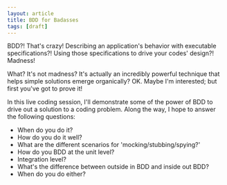 ```yaml
---
layout: article
title: BDD for Badasses
tags: [draft]
---
```

BDD?! That's crazy! Describing an application's behavior with executable
specifications?! Using those specifications to drive your codes' design?!
Madness!

What? It's not madness? It's actually an incredibly powerful technique that
helps simple solutions emerge organically? OK. Maybe I'm interested; but first
you've got to prove it!

In this live coding session, I'll demonstrate some of the power of BDD to drive
out a solution to a coding problem. Along the way, I hope to answer the
following questions:

* When do you do it?
* How do you do it well?
* What are the different scenarios for 'mocking/stubbing/spying?'
* How do you BDD at the unit level?
* Integration level?
* What's the difference between outside in BDD and inside out BDD?
* When do you do either?
